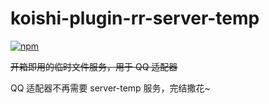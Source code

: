 # koishi-plugin-rr-server-temp

[![npm](https://img.shields.io/npm/v/koishi-plugin-rr-server-temp?style=flat-square)](https://www.npmjs.com/package/koishi-plugin-rr-server-temp)

~~开箱即用的临时文件服务，用于 QQ 适配器~~

QQ 适配器不再需要 server-temp 服务，完结撒花~
